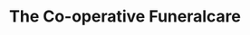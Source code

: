 ---
title: "The Co-operative Funeralcare"
url: /birmingham/the-co-operative-funeralcare-east-meadway/
shop: Bestattungen
---